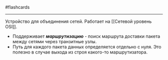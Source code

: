 #flashcards
***
Устройство для объединения сетей. Работает на [[Сетевой уровень OSI]].
- Поддерживает ***маршрутизацию*** - поиск маршрута доставки пакета между сетями через транзитные узлы.
- Путь для каждого пакета данных определяется отдельно с нуля. Это полезно в случае выхода из строя какого-то маршрутизатора.
<!--SR:!2025-10-09,3,250-->